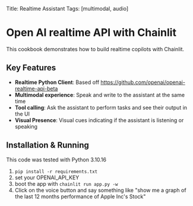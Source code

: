 Title: Realtime Assistant
Tags: [multimodal, audio]

# Open AI realtime API with Chainlit

This cookbook demonstrates how to build realtime copilots with Chainlit.

## Key Features

- **Realtime Python Client**: Based off https://github.com/openai/openai-realtime-api-beta
- **Multimodal experience**: Speak and write to the assistant at the same time
- **Tool calling**: Ask the assistant to perform tasks and see their output in the UI
- **Visual Presence**: Visual cues indicating if the assistant is listening or speaking

## Installation & Running

This code was tested with Python 3.10.16

1.  `pip install -r requirements.txt`
2.  set your OPENAI_API_KEY
3. boot the app with `chainlit run app.py -w`
4. Click on the voice button and say something like "show me a graph of the last 12 months performance of Apple Inc's Stock"